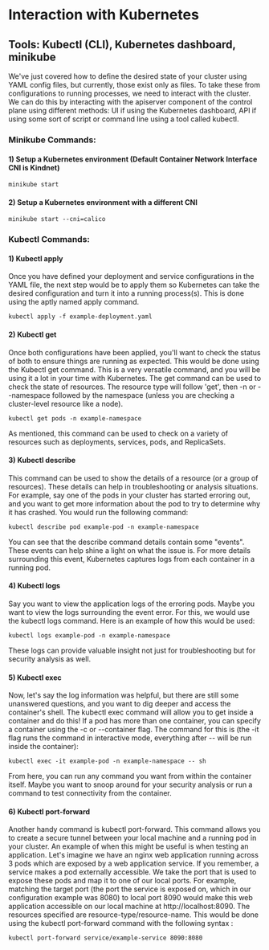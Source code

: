 # Interaction with Kubernetes

## Tools: Kubectl (CLI), Kubernetes dashboard, minikube

We've just covered how to define the desired state of your cluster using YAML config files, but currently, those exist only as files. To take these from configurations to running processes, we need to interact with the cluster. We can do this by interacting with the apiserver component of the control plane using different methods: UI if using the Kubernetes dashboard, API if using some sort of script or command line using a tool called kubectl.

### Minikube Commands:

#### 1) Setup a Kubernetes environment (Default Container Network Interface CNI is Kindnet)

    minikube start

#### 2) Setup a Kubernetes environment with a different CNI

    minikube start --cni=calico

### Kubectl Commands:

#### 1) Kubectl apply

Once you have defined your deployment and service configurations in the YAML file, the next step would be to apply them so Kubernetes can take the desired configuration and turn it into a running process(s). This is done using the aptly named apply command.

    kubectl apply -f example-deployment.yaml

#### 2) Kubectl get

Once both configurations have been applied, you'll want to check the status of both to ensure things are running as expected. This would be done using the Kubectl get command. This is a very versatile command, and you will be using it a lot in your time with Kubernetes. The get command can be used to check the state of resources. The resource type will follow 'get', then -n or --namespace followed by the namespace (unless you are checking a cluster-level resource like a node).

    kubectl get pods -n example-namespace

As mentioned, this command can be used to check on a variety of resources such as deployments, services, pods, and ReplicaSets.

#### 3) Kubectl describe

This command can be used to show the details of a resource (or a group of resources). These details can help in troubleshooting or analysis situations. For example, say one of the pods in your cluster has started erroring out, and you want to get more information about the pod to try to determine why it has crashed. You would run the following command:

    kubectl describe pod example-pod -n example-namespace

You can see that the describe command details contain some "events". These events can help shine a light on what the issue is. For more details surrounding this event, Kubernetes captures logs from each container in a running pod.

#### 4) Kubectl logs

Say you want to view the application logs of the erroring pods. Maybe you want to view the logs surrounding the event error. For this, we would use the kubectl logs command. Here is an example of how this would be used:

    kubectl logs example-pod -n example-namespace

These logs can provide valuable insight not just for troubleshooting but for security analysis as well.  

#### 5) Kubectl exec

Now, let's say the log information was helpful, but there are still some unanswered questions, and you want to dig deeper and access the container's shell. The kubectl exec command will allow you to get inside a container and do this! If a pod has more than one container, you can specify a container using the -c or --container flag. The command for this is (the -it flag runs the command in interactive mode, everything after -- will be run inside the container): 

    kubectl exec -it example-pod -n example-namespace -- sh

From here, you can run any command you want from within the container itself. Maybe you want to snoop around for your security analysis or run a command to test connectivity from the container.

#### 6) Kubectl port-forward

Another handy command is kubectl port-forward. This command allows you to create a secure tunnel between your local machine and a running pod in your cluster. An example of when this might be useful is when testing an application. Let's imagine we have an nginx web application running across 3 pods which are exposed by a web application service. If you remember, a service makes a pod externally accessible. We take the port that is used to expose these pods and map it to one of our local ports. For example, matching the target port (the port the service is exposed on, which in our configuration example was 8080) to local port 8090 would make this web application accessible on our local machine at http://localhost:8090. The resources specified are resource-type/resource-name. This would be done using the kubectl port-forward command with the following syntax : 

    kubectl port-forward service/example-service 8090:8080
